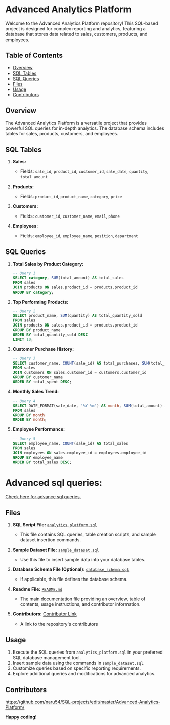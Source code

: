 
# Advanced Analytics Platform

Welcome to the Advanced Analytics Platform repository! 
This SQL-based project is designed for complex reporting and analytics, featuring a database that stores data
related to sales, customers, products, and employees.

## Table of Contents

- [Overview](#overview)
- [SQL Tables](#sql-tables)
- [SQL Queries](#sql-queries)
- [Files](#files)
- [Usage](#usage)
- [Contributors](#contributors)

## Overview
The Advanced Analytics Platform is a versatile project that provides powerful SQL queries for in-depth analytics.
The database schema includes tables for sales, products, customers, and employees.

## SQL Tables

1. **Sales:**
   - Fields: `sale_id`, `product_id`, `customer_id`, `sale_date`, `quantity`, `total_amount`

2. **Products:**
   - Fields: `product_id`, `product_name`, `category`, `price`

3. **Customers:**
   - Fields: `customer_id`, `customer_name`, `email`, `phone`

4. **Employees:**
   - Fields: `employee_id`, `employee_name`, `position`, `department`

## SQL Queries

1. **Total Sales by Product Category:**
   ```sql
   -- Query 1
   SELECT category, SUM(total_amount) AS total_sales
   FROM sales
   JOIN products ON sales.product_id = products.product_id
   GROUP BY category;
   ```

2. **Top Performing Products:**
   ```sql
   -- Query 2
   SELECT product_name, SUM(quantity) AS total_quantity_sold
   FROM sales
   JOIN products ON sales.product_id = products.product_id
   GROUP BY product_name
   ORDER BY total_quantity_sold DESC
   LIMIT 10;
   ```

3. **Customer Purchase History:**
   ```sql
   -- Query 3
   SELECT customer_name, COUNT(sale_id) AS total_purchases, SUM(total_amount) AS total_spent
   FROM sales
   JOIN customers ON sales.customer_id = customers.customer_id
   GROUP BY customer_name
   ORDER BY total_spent DESC;
   ```

4. **Monthly Sales Trend:**
   ```sql
   -- Query 4
   SELECT DATE_FORMAT(sale_date, '%Y-%m') AS month, SUM(total_amount) AS total_sales
   FROM sales
   GROUP BY month
   ORDER BY month;
   ```

5. **Employee Performance:**
   ```sql
   -- Query 5
   SELECT employee_name, COUNT(sale_id) AS total_sales
   FROM sales
   JOIN employees ON sales.employee_id = employees.employee_id
   GROUP BY employee_name
   ORDER BY total_sales DESC;
   ```
# Advanced sql queries:
<a href="" >Check here for advance sql queries.</a>

## Files

1. **SQL Script File:** [`analytics_platform.sql`](./analytics_platform.sql)
   - This file contains SQL queries, table creation scripts, and sample dataset insertion commands.

2. **Sample Dataset File:** [`sample_dataset.sql`](./sample_dataset.sql)
   - Use this file to insert sample data into your database tables.

3. **Database Schema File (Optional):** [`database_schema.sql`](./database_schema.sql)
   - If applicable, this file defines the database schema.

4. **Readme File:** [`README.md`](./README.md)
   - The main documentation file providing an overview, table of contents, usage instructions, and contributor information.

5. **Contributors:** [Contributor Link](https://github.com/naru54/SQL-projects/edit/master/Advanced-Analytics-Platform/)
   - A link to the repository's contributors

## Usage

1. Execute the SQL queries from `analytics_platform.sql` in your preferred SQL database management tool.
2. Insert sample data using the commands in `sample_dataset.sql`.
3. Customize queries based on specific reporting requirements.
4. Explore additional queries and modifications for advanced analytics.


## Contributors
https://github.com/naru54/SQL-projects/edit/master/Advanced-Analytics-Platform/

**Happy coding!**
